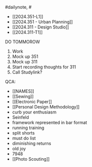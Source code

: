 #dailynote, #

- [[2024.351-L1]]
- [[2024.351 - Urban Planning]]
- [[2024.311 - Design Studio]]
- [[2024.311-T1]]


DO TOMMOROW
1. Work
2. Mock up 351
3. Mock up 311
4. Start recording thoughts for 311
5. Call Studylink?

QCA:
- [[NAMES]]
- [[Sewing]]
- [[Electronic Paper]]
- [[Personal Design Methodology]]
- curb your enthusiasm  
- Seinfeld
- framework represented in bar format
- running training
- split shorts
- must do list
- diminishing returns
- old joy
- 7948
- [[Photo Scouting]]